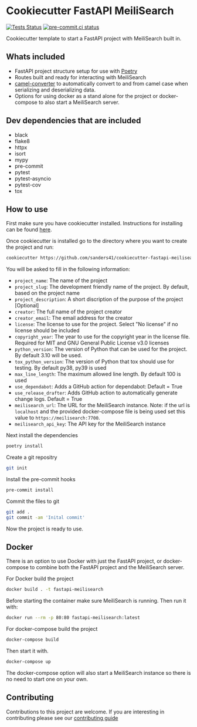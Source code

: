 # Cookiecutter FastAPI MeiliSearch

[![Tests Status](https://github.com/sanders41/cookiecutter-fastapi-meilisearch/workflows/Testing/badge.svg?branch=main&event=push)](https://github.com/sanders41/cookiecutter-fastapi-meilisearch/actions?query=workflow%3ATesting+branch%3Amain+event%3Apush)
[![pre-commit.ci status](https://results.pre-commit.ci/badge/github/sanders41/cookiecutter-fastapi-meilisearch/main.svg)](https://results.pre-commit.ci/latest/github/sanders41/cookiecutter-fastapi-meilisearch/main)

Cookiecutter template to start a FastAPI project with MeiliSearch built in.

## Whats included

- FastAPI project structure setup for use with [Poetry](https://python-poetry.org/)
- Routes built and ready for interacting with MeiliSearch
- [camel-converter](https://github.com/sanders41/camel-converter) to automatically convert to and
  from camel case when serializing and deserializing data.
- Options for using docker as a stand alone for the project or docker-compose to also start a
  MeiliSearch server.

## Dev dependencies that are included

- black
- flake8
- httpx
- isort
- mypy
- pre-commit
- pytest
- pytest-asyncio
- pytest-cov
- tox

## How to use

First make sure you have cookiecutter installed. Instructions for installing can be found [here](https://cookiecutter.readthedocs.io/en/1.7.2/installation.html).

Once cookiecutter is installed go to the directory where you want to create the project and run:

```zsh
cookiecutter https://github.com/sanders41/cookiecutter-fastapi-meilisearch
```

You will be asked to fill in the following information:

- `project_name`: The name of the project
- `project_slug`: The development friendly name of the project. By default, based on the project name
- `project_description`: A short discription of the purpose of the project [Optional]
- `creator`: The full name of the project creator
- `creator_email`: The email address for the creator
- `license`: The license to use for the project. Select "No license" if no license should be included
- `copyright_year`: The year to use for the copyright year in the license file. Required for MIT and GNU General Public License v3.0 licenses
- `python_version`: The version of Python that can be used for the project. By default 3.10 will be used.
- `tox_python_version`: The version of Python that tox should use for testing. By default py38, py39 is used
- `max_line_length`: The maximum allowed line length. By default 100 is used
- `use_dependabot`: Adds a GitHub action for dependabot: Default = True
- `use_release_drafter`: Adds GitHub action to automatically generate change logs. Default = True
- `meilisearch_url`: The URL for the MeiliSearch instance. Note: if the url is `localhost` and the provided
   docker-compose file is being used set this value to `https://meilisearch:7700`.
- `meilisearch_api_key`: The API key for the MeiliSearch instance

Next install the dependencies

```sh
poetry install
```

Create a git repositry

```zsh
git init
```

Install the pre-commit hooks

```zsh
pre-commit install
```

Commit the files to git

```zsh
git add .
git commit -am 'Inital commit'
```

Now the project is ready to use.

## Docker

There is an option to use Docker with just the FastAPI project, or docker-compose to combine both
the FastAPI project and the MeiliSearch server.

For Docker build the project

```sh
docker build . -t fastapi-meilisearch
```

Before starting the container make sure MeiliSearch is running. Then run it with:

```sh
docker run --rm -p 80:80 fastapi-meilisearch:latest
```

For docker-compose build the project

```sh
docker-compose build
```

Then start it with.

```sh
docker-compose up
```

The docker-compose option will also start a MeiliSearch instance so there is no need to start one
on your own.

## Contributing

Contributions to this project are welcome. If you are interesting in contributing please see our [contributing guide](CONTRIBUTING.md)
